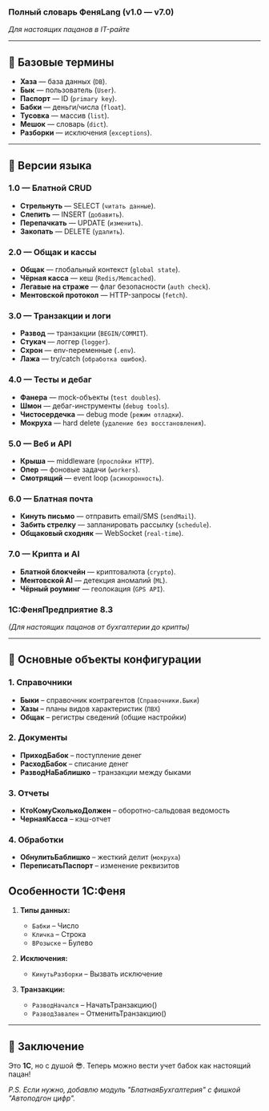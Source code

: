 ### **Полный словарь ФеняLang (v1.0 — v7.0)**

_Для настоящих пацанов в IT-райте_

---

## **🔧 Базовые термины**

- **Хаза** — база данных (`DB`).
- **Бык** — пользователь (`User`).
- **Паспорт** — ID (`primary key`).
- **Бабки** — деньги/числа (`float`).
- **Тусовка** — массив (`list`).
- **Мешок** — словарь (`dict`).
- **Разборки** — исключения (`exceptions`).

---

## **📜 Версии языка**

### **1.0 — Блатной CRUD**

- **Стрельнуть** — SELECT (`читать данные`).
- **Слепить** — INSERT (`добавить`).
- **Перепачкать** — UPDATE (`изменить`).
- **Закопать** — DELETE (`удалить`).

### **2.0 — Общак и кассы**

- **Общак** — глобальный контекст (`global state`).
- **Чёрная касса** — кеш (`Redis/Memcached`).
- **Легавые на страже** — флаг безопасности (`auth check`).
- **Ментовской протокол** — HTTP-запросы (`fetch`).

### **3.0 — Транзакции и логи**

- **Развод** — транзакции (`BEGIN/COMMIT`).
- **Стукач** — логгер (`logger`).
- **Схрон** — env-переменные (`.env`).
- **Лажа** — try/catch (`обработка ошибок`).

### **4.0 — Тесты и дебаг**

- **Фанера** — mock-объекты (`test doubles`).
- **Шмон** — дебаг-инструменты (`debug tools`).
- **Чистосердечка** — debug mode (`режим отладки`).
- **Мокруха** — hard delete (`удаление без восстановления`).

### **5.0 — Веб и API**

- **Крыша** — middleware (`прослойки HTTP`).
- **Опер** — фоновые задачи (`workers`).
- **Смотрящий** — event loop (`асинхронность`).

### **6.0 — Блатная почта**

- **Кинуть письмо** — отправить email/SMS (`sendMail`).
- **Забить стрелку** — запланировать рассылку (`schedule`).
- **Общаковый сходняк** — WebSocket (`real-time`).

### **7.0 — Крипта и AI**

- **Блатной блокчейн** — криптовалюта (`crypto`).
- **Ментовской AI** — детекция аномалий (`ML`).
- **Чёрный роуминг** — геолокация (`GPS API`).

### **1С:ФеняПредприятие 8.3**

_(Для настоящих пацанов от бухгалтерии до крипты)_

---

## **📌 Основные объекты конфигурации**

### **1. Справочники**

- **Быки** – справочник контрагентов (`Справочники.Быки`)
- **Хазы** – планы видов характеристик (`ПВХ`)
- **Общак** – регистры сведений (общие настройки)

### **2. Документы**

- **ПриходБабок** – поступление денег
- **РасходБабок** – списание денег
- **РазводНаБаблишко** – транзакции между быками

### **3. Отчеты**

- **КтоКомуСколькоДолжен** – оборотно-сальдовая ведомость
- **ЧернаяКасса** – кэш-отчет

### **4. Обработки**

- **ОбнулитьБаблишко** – жесткий делит (`мокруха`)
- **ПереписатьПаспорт** – изменение реквизитов
## **Особенности 1С:Феня**

1. **Типы данных:**
    
    - `Бабки` – Число
    - `Кличка` – Строка
    - `ВРозыске` – Булево
    
2. **Исключения:**
    
    - `КинутьРазборки` – Вызвать исключение
    
3. **Транзакции:**
    
    - `РазводНачался` – НачатьТранзакцию()
    - `РазводЗавален` – ОтменитьТранзакцию()

---

## **💬 Заключение**

Это **1С**, но с душой 😎. Теперь можно вести учет бабок как настоящий пацан!

_P.S. Если нужно, добавлю модуль "БлатнаяБухгалтерия" с фишкой "Автоподгон цифр"._
